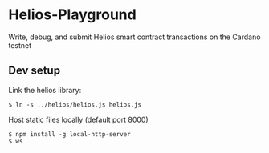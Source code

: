# Helios-Playground
Write, debug, and submit Helios smart contract transactions on the Cardano testnet

## Dev setup

Link the helios library:

```
$ ln -s ../helios/helios.js helios.js
```

Host static files locally (default port 8000)
```
$ npm install -g local-http-server
$ ws
```